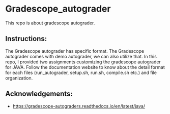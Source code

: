 # Gradescope_autograder

This repo is about gradescope autograder.

## Instructions:

The Gradescope autograder has specific format. The Gradescope autograder comes with demo autograder, we can also utilize that. In this repo, I provided two assignments customizing the gradescope autograder for JAVA. Follow the documentation website to know about the detail format for each files (run_autograder, setup.sh, run.sh, compile.sh etc.) and file organization. 


## Acknowledgements:

- https://gradescope-autograders.readthedocs.io/en/latest/java/
